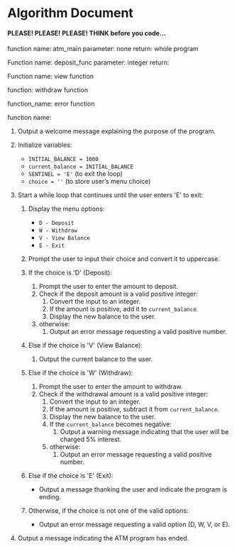 # Algorithm Document
#### PLEASE! PLEASE! PLEASE! THINK before you code... 
function name: atm_main
parameter: none
return: whole program

Function name: deposit_func
parameter: integer
return:

Function name: view function

function: withdraw function

function_name: error function

function name: 






 
1. Output a welcome message explaining the purpose of the program.

2. Initialize variables:
    - `INITIAL_BALANCE = 1000`
    - `current_balance = INITIAL_BALANCE`
    - `SENTINEL = 'E'` (to exit the loop)
    - `choice = ''` (to store user’s menu choice)

3. Start a while loop that continues until the user enters 'E' to exit:
   1. Display the menu options:
       - `D - Deposit`
       - `W - Withdraw`
       - `V - View Balance`
       - `E - Exit`
   2. Prompt the user to input their choice and convert it to uppercase.
   3. If the choice is 'D' (Deposit):
       1. Prompt the user to enter the amount to deposit.
       2. Check if the deposit amount is a valid positive integer:
            1. Convert the input to an integer.
            1. If the amount is positive, add it to `current_balance`.
            1. Display the new balance to the user.
       3. otherwise:
             1. Output an error message requesting a valid positive number.
   4. Else if the choice is 'V' (View Balance):
      1. Output the current balance to the user.

   5. Else if the choice is 'W' (Withdraw):
       1. Prompt the user to enter the amount to withdraw.
       2. Check if the withdrawal amount is a valid positive integer:
            1. Convert the input to an integer.
            1. If the amount is positive, subtract it from `current_balance`.
            1. Display the new balance to the user.
            1. If the `current_balance` becomes negative:
                 1.  Output a warning message indicating that the user will be charged 5% interest.
          3. otherwise:
             1. Output an error message requesting a valid positive number.
             
   6. Else if the choice is 'E' (Exit):
       - Output a message thanking the user and indicate the program is ending.

   7. Otherwise, if the choice is not one of the valid options:
       - Output an error message requesting a valid option (D, W, V, or E).

4. Output a message indicating the ATM program has ended.